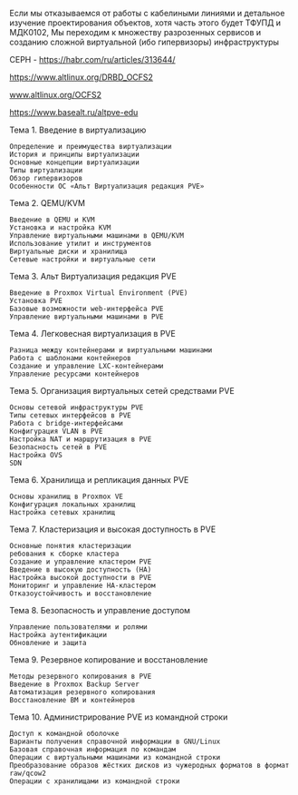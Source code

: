 Если мы отказываемся от работы с кабелиными линиями и детальное изучение проектирования объектов, хотя часть этого будет ТФУПД и МДК0102, Мы переходим к множеству разрозенных сервисов и созданию сложной виртуальной (ибо гипервизоры) инфраструктуры

CEPH - https://habr.com/ru/articles/313644/

https://www.altlinux.org/DRBD_OCFS2

www.altlinux.org/OCFS2


https://www.basealt.ru/altpve-edu

Тема 1. Введение в виртуализацию

    Определение и преимущества виртуализации
    История и принципы виртуализации
    Основные концепции виртуализации
    Типы виртуализации
    Обзор гипервизоров
    Особенности ОС «Альт Виртуализация редакция PVE»

Тема 2. QEMU/KVM

    Введение в QEMU и KVM
    Установка и настройка KVM
    Управление виртуальными машинами в QEMU/KVM
    Использование утилит и инструментов
    Виртуальные диски и хранилища
    Сетевые настройки и виртуальные сети

Тема 3. Альт Виртуализация редакция PVE

    Введение в Proxmox Virtual Environment (PVE)
    Установка PVE
    Базовые возможности web-интерфейса PVE
    Управление виртуальными машинами в PVE

Тема 4. Легковесная виртуализация в PVE

    Разница между контейнерами и виртуальными машинами
    Работа с шаблонами контейнеров
    Создание и управление LXC-контейнерами
    Управление ресурсами контейнеров

Тема 5. Организация виртуальных сетей средствами PVE

    Основы сетевой инфраструктуры PVE
    Типы сетевых интерфейсов в PVE
    Работа с bridge-интерфейсами
    Конфигурация VLAN в PVE
    Настройка NAT и маршрутизация в PVE
    Безопасность сетей в PVE
    Настройка OVS
    SDN

Тема 6. Хранилища и репликация данных PVE

    Основы хранилищ в Proxmox VE
    Конфигурация локальных хранилищ
    Настройка сетевых хранилищ

Тема 7. Кластеризация и высокая доступность в PVE

    Основные понятия кластеризации
    ребования к сборке кластера
    Создание и управление кластером PVE
    Введение в высокую доступность (HA)
    Настройка высокой доступности в PVE
    Мониторинг и управление HA-кластером
    Отказоустойчивость и восстановление

Тема 8. Безопасность и управление доступом

    Управление пользователями и ролями
    Настройка аутентификации
    Обновление и защита

Тема 9. Резервное копирование и восстановление

    Методы резервного копирования в PVE
    Введение в Proxmox Backup Server
    Автоматизация резервного копирования
    Восстановление ВМ и контейнеров

Тема 10. Администрирование PVE из командной строки

    Доступ к командной оболочке
    Варианты получения справочной информации в GNU/Linux
    Базовая справочная информация по командам
    Операции с виртуальными машинами из командной строки
    Преобразование образов жёстких дисков из чужеродных форматов в формат raw/qcow2
    Операции с хранилищами из командной строки

